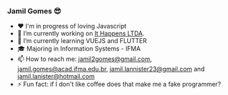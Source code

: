 ### Jamil Gomes :sunglasses:



- :heart: I'm in progress of loving Javascript
- 🔭 I’m currently working on [It Happens LTDA](https://ithappens.gupy.io/).
- 🌱 I’m currently learning VUEJS and FLUTTER
- :mortar_board: Majoring in Information Systems - IFMA 
- 📫 How to reach me: jamil2gomes@gmail.com, jamil.gomes@acad.ifma.edu.br, jamil.lannister23@gmail.com and jamil.lanister@hotmail.com
- ⚡ Fun fact: if I don't like coffee does that make me a fake programmer?

